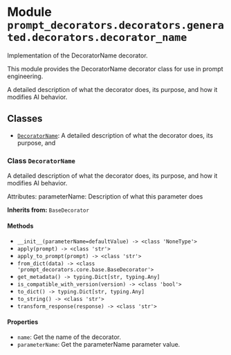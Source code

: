 # Module `prompt_decorators.decorators.generated.decorators.decorator_name`

Implementation of the DecoratorName decorator.

This module provides the DecoratorName decorator class for use in prompt engineering.

A detailed description of what the decorator does, its purpose, and how it modifies AI behavior.

## Classes

- [`DecoratorName`](#class-decoratorname): A detailed description of what the decorator does, its purpose, and

### Class `DecoratorName`

A detailed description of what the decorator does, its purpose, and
how it modifies AI behavior.

Attributes:
    parameterName: Description of what this parameter does

**Inherits from:** `BaseDecorator`

#### Methods

- `__init__(parameterName=defaultValue) -> <class 'NoneType'>`
- `apply(prompt) -> <class 'str'>`
- `apply_to_prompt(prompt) -> <class 'str'>`
- `from_dict(data) -> <class 'prompt_decorators.core.base.BaseDecorator'>`
- `get_metadata() -> typing.Dict[str, typing.Any]`
- `is_compatible_with_version(version) -> <class 'bool'>`
- `to_dict() -> typing.Dict[str, typing.Any]`
- `to_string() -> <class 'str'>`
- `transform_response(response) -> <class 'str'>`
#### Properties

- `name`: Get the name of the decorator.
- `parameterName`: Get the parameterName parameter value.
